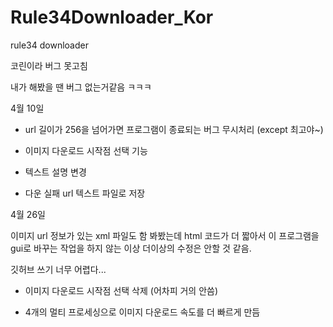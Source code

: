 # Rule34Downloader_Kor
rule34 downloader

코린이라 버그 못고침

내가 해봤을 땐 버그 없는거같음 ㅋㅋㅋ


4월 10일 

+ url 길이가 256을 넘어가면 프로그램이 종료되는 버그 무시처리 (except 최고야~)

+ 이미지 다운로드 시작점 선택 기능

+ 텍스트 설명 변경

+ 다운 실패 url 텍스트 파일로 저장


4월 26일

이미지 url 정보가 있는 xml 파일도 함 봐봤는데 html 코드가 더 짧아서 이 프로그램을 gui로 바꾸는 작업을 하지 않는 이상 더이상의 수정은 안할 것 같음.

깃허브 쓰기 너무 어렵다...

- 이미지 다운로드 시작점 선택 삭제 (어차피 거의 안씀)

+ 4개의 멀티 프로세싱으로 이미지 다운로드 속도를 더 빠르게 만듬

